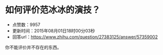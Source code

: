 # 如何评价范冰冰的演技？
- 点赞数：9957
- 更新时间：2015年08月01日18时00分03秒
- 回答url：https://www.zhihu.com/question/27383125/answer/57359002
<body>
 <p data-pid="PJwc3w-W">你不能评价并不存在的东西。</p>
</body>